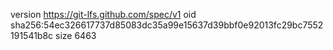 version https://git-lfs.github.com/spec/v1
oid sha256:54ec326617737d85083dc35a99e15637d39bbf0e92013fc29bc7552191541b8c
size 6463
